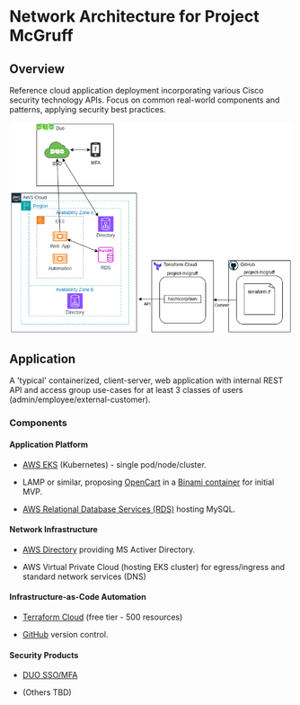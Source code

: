 # Network Architecture for Project McGruff

## Overview

Reference cloud application deployment incorporating various Cisco security technology APIs.  Focus on common real-world components and patterns, applying security best practices.

![Network architecture](images/Network%20Architecture.png)

## Application

A 'typical' containerized, client-server, web application with internal REST API and access group use-cases for at least 3 classes of users (admin/employee/external-customer).

### Components

#### Application Platform

* [AWS EKS](https://aws.amazon.com/eks/) (Kubernetes) - single pod/node/cluster.

* LAMP or similar, proposing [OpenCart](https://www.opencart.com/) in a [Binami container](https://bitnami.com/stack/opencart) for initial MVP.

* [AWS Relational Database Services (RDS)](https://aws.amazon.com/rds/) hosting MySQL.

#### Network Infrastructure

* [AWS Directory](https://aws.amazon.com/directoryservice/) providing MS Activer Directory.

* AWS Virtual Private Cloud (hosting EKS cluster) for egress/ingress and standard network services (DNS)

#### Infrastructure-as-Code Automation

* [Terraform Cloud](https://app.terraform.io) (free tier - 500 resources)

* [GitHub](https://github.com/) version control.

#### Security Products

* [DUO SSO/MFA](https://duo.com/)

* (Others TBD)